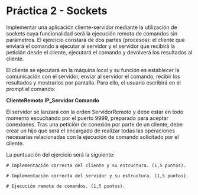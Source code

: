 # Práctica 2 - Sockets

Implementar una aplicación cliente-servidor mediante la utilización de sockets cuya
funcionalidad será la ejecución remota de comandos sin parámetros. El ejercicio
constará de dos partes (procesos): el cliente que enviará el comando a ejecutar al
servidor y el servidor que recibirá la petición desde el cliente, ejecutará el comando y
devolverá los resultados al cliente.

El cliente se ejecutará en la máquina local y su función es establecer la comunicación
con el servidor, enviar al servidor el comando, recibir los resultados y mostrarlos por
pantalla. Para ello, el usuario escribirá en el prompt el comando:

**ClienteRemoto IP_Servidor Comando**

El servidor se lanzará con la orden ServidorRemoto y debe estar en todo momento
escuchando por el puerto 9999, preparado para aceptar conexiones. Tras una petición de
conexión por parte de un cliente, debe crear un hijo que será el encargado de realizar
todas las operaciones necesarias relacionadas con la ejecución de comando solicitado
por el cliente.

La puntuación del ejercicio será la siguiente:

	# Implementación correcta del cliente y su estructura. (1,5 puntos).

	# Implementación correcta del servidor y su estructura. (1,5 puntos).

	# Ejecución remota de comandos. (1,5 puntos).